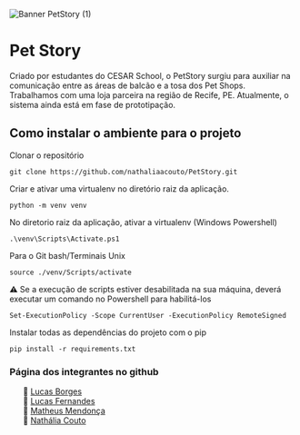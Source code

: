 ![Banner PetStory (1)](https://user-images.githubusercontent.com/79584703/134817940-5dd284f0-91ce-41e5-a89a-5316769ce6cc.png)
# Pet Story 

Criado por estudantes do CESAR School, o PetStory surgiu para auxiliar na comunicação entre as áreas de balcão e a tosa dos Pet Shops. <br>
Trabalhamos com uma loja parceira na região de Recife, PE. Atualmente, o sistema ainda está em fase de prototipação. <br>

## Como instalar o ambiente para o projeto
Clonar o repositório
```shell
git clone https://github.com/nathaliaacouto/PetStory.git
```

Criar e ativar uma virtualenv no diretório raiz da aplicação.
```shell
python -m venv venv
```

No diretorio raiz da aplicação, ativar a virtualenv (Windows Powershell)
```shell
.\venv\Scripts\Activate.ps1
```

Para o Git bash/Terminais Unix
```shell
source ./venv/Scripts/activate
```

:warning: Se a execução de scripts estiver desabilitada na sua máquina, deverá executar um comando no Powershell para habilitá-los
```shell
Set-ExecutionPolicy -Scope CurrentUser -ExecutionPolicy RemoteSigned
```
Instalar todas as dependências do projeto com o pip
```shell
pip install -r requirements.txt
```

<h3>Página dos integrantes no github</h3>
<ul>
🔸 <a target="_blank" href="https://github.com/lucasborges">Lucas Borges</a><br>
🔸 <a target="_blank" href="https://github.com/lucasLBF">Lucas Fernandes</a><br>
🔸 <a target="_blank" href="https://github.com/Matheus-F-M">Matheus Mendonça</a><br>
🔸 <a target="_blank" href="https://github.com/nathaliaacouto">Nathália Couto</a>
</ul>
